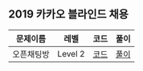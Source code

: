 ## 2019 카카오 블라인드 채용

|문제이름|레벨|코드|풀이|
|--|--|--|--|
|오픈채팅방|Level 2|[코드](./OpenChat.java)|[풀이](https://velog.io/@jwkim/2019-kakao-blind-open-chat)|